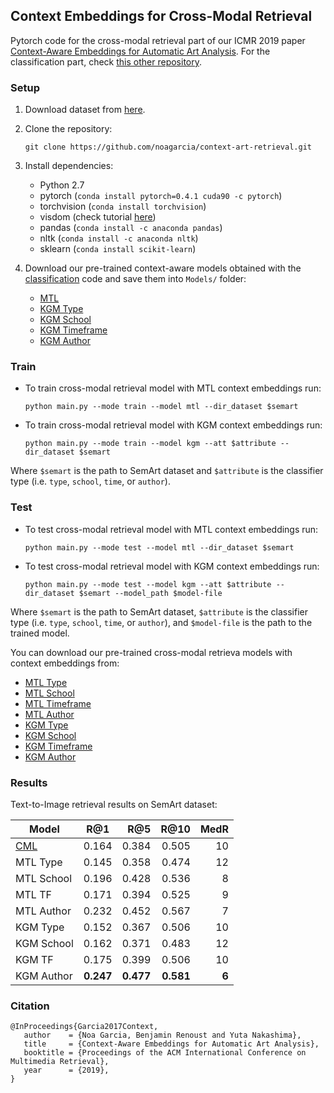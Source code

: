 ## Context Embeddings for Cross-Modal Retrieval

Pytorch code for the cross-modal retrieval part of our ICMR 2019 paper [Context-Aware Embeddings for Automatic Art Analysis](https://arxiv.org/abs/1904.04985). For the classification part, check [this other repository](https://github.com/noagarcia/context-art-classification). 


### Setup

1. Download dataset from [here](http://noagarciad.com/SemArt/).

2. Clone the repository: 
    
    `git clone https://github.com/noagarcia/context-art-retrieval.git`

3. Install dependencies:
    - Python 2.7
    - pytorch (`conda install pytorch=0.4.1 cuda90 -c pytorch`) 
    - torchvision (`conda install torchvision`)
    - visdom (check tutorial [here](https://github.com/noagarcia/visdom-tutorial))
    - pandas (`conda install -c anaconda pandas`)
    - nltk (`conda install -c anaconda nltk`)
    - sklearn (`conda install scikit-learn`)
    
4. Download our pre-trained context-aware models obtained with the [classification](https://github.com/noagarcia/context-art-classification) code and save them into `Models/` folder:
    - [MTL](http://noagarciad.com/data/ICMR2019/best-mtl-model.pth.tar)
    - [KGM Type](http://noagarciad.com/data/ICMR2019/best-kgm-type-model.pth.tar)
    - [KGM School](http://noagarciad.com/data/ICMR2019/best-kgm-school-model.pth.tar)
    - [KGM Timeframe](http://noagarciad.com/data/ICMR2019/best-kgm-time-model.pth.tar)
    - [KGM Author](http://noagarciad.com/data/ICMR2019/best-kgm-author-model.pth.tar)

### Train

- To train cross-modal retrieval model with MTL context embeddings run:
    
    `python main.py --mode train --model mtl --dir_dataset $semart`
    
- To train cross-modal retrieval model with KGM context embeddings run:
    
    `python main.py --mode train --model kgm --att $attribute --dir_dataset $semart`

Where `$semart` is the path to SemArt dataset and `$attribute` is the classifier type (i.e. `type`, `school`, `time`, or `author`).

### Test

- To test cross-modal retrieval model with MTL context embeddings run:
    
    `python main.py --mode test --model mtl --dir_dataset $semart`
    
- To test cross-modal retrieval model with KGM context embeddings run:
    
    `python main.py --mode test --model kgm --att $attribute --dir_dataset $semart --model_path $model-file`

Where `$semart` is the path to SemArt dataset, `$attribute` is the classifier type (i.e. `type`, `school`, `time`, or `author`), and `$model-file` is the path to the trained model.

You can download our pre-trained cross-modal retrieva models with context embeddings from:
- [MTL Type](http://noagarciad.com/data/ICMR2019/best-retrieval-mtl-type.pth.tar)
- [MTL School](http://noagarciad.com/data/ICMR2019/best-retrieval-mtl-school.pth.tar)
- [MTL Timeframe](http://noagarciad.com/data/ICMR2019/best-retrieval-mtl-time.pth.tar)
- [MTL Author](http://noagarciad.com/data/ICMR2019/best-retrieval-mtl-author.pth.tar)
- [KGM Type](http://noagarciad.com/data/ICMR2019/best-retrieval-kgm-type.pth.tar)
- [KGM School](http://noagarciad.com/data/ICMR2019/best-retrieval-kgm-school.pth.tar)
- [KGM Timeframe](http://noagarciad.com/data/ICMR2019/best-retrieval-kgm-time.pth.tar)
- [KGM Author](http://noagarciad.com/data/ICMR2019/best-retrieval-kgm-author.pth.tar)


### Results
 
Text-to-Image retrieval results on SemArt dataset:

| Model        | R@1           | R@5  |    R@10    | MedR |
| ------------- |:-------------:| -----:|---------:|--------:|
[CML](https://github.com/noagarcia/SemArt) | 0.164 | 0.384 | 0.505 | 10 |
MTL Type | 0.145 | 0.358 | 0.474 | 12 |
MTL School | 0.196 | 0.428 | 0.536 | 8 |
MTL TF | 0.171 | 0.394 | 0.525 | 9 |
MTL Author | 0.232 | 0.452 | 0.567 | 7 |
KGM Type | 0.152 | 0.367 | 0.506 | 10 |
KGM School | 0.162 | 0.371 | 0.483 | 12 |
KGM TF | 0.175 | 0.399 | 0.506 | 10 | 
KGM Author | **0.247** | **0.477** | **0.581** | **6**  |


### Citation

```
@InProceedings{Garcia2017Context,
   author    = {Noa Garcia, Benjamin Renoust and Yuta Nakashima},
   title     = {Context-Aware Embeddings for Automatic Art Analysis},
   booktitle = {Proceedings of the ACM International Conference on Multimedia Retrieval},
   year      = {2019},
}
``` 

[1]: http://researchdata.aston.ac.uk/380/
[2]: https://github.com/facebookresearch/visdom

